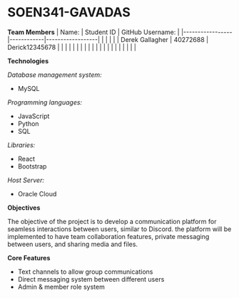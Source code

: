 # SOEN341-GAVADAS

**Team Members**
| Name:           | Student ID | GitHub Username: |
|-----------------|------------|------------------|
|                 |            |                  |
| Derek Gallagher | 40272688   | Derick12345678   |
|                 |            |                  |
|                 |            |                  |
|                 |            |                  |
|                 |            |                  |
|                 |            |                  |



**Technologies**

_Database management system:_
- MySQL

_Programming languages:_
- JavaScript
- Python
- SQL

_Libraries:_
- React
- Bootstrap 

_Host Server:_
- Oracle Cloud

**Objectives** 

The objective of the project is to develop a communication platform for seamless interactions between users, similar to Discord. the platform will be implemented to have team collaboration features, private messaging between users, and sharing media and files.

**Core Features**
  - Text channels to allow group communications
  - Direct messaging system between different users
  - Admin & member role system
